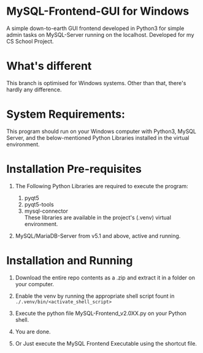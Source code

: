 # MySQL-Frontend-GUI for Windows
A simple down-to-earth GUI frontend developed in Python3 for simple admin tasks on MySQL-Server running on the localhost. Developed for my CS School Project.

# What's different
This branch is optimised for Windows systems.
Other than that, there's hardly any difference.

# System Requirements:
This program should run on your Windows computer with Python3, MySQL Server, and the below-mentioned Python Libraries installed in the virtual environment.

# Installation Pre-requisites
1. The Following Python Libraries are required to execute the program:
    1. pyqt5
    2. pyqt5-tools
    3. mysql-connector
       \
These libraries are available in the project's (.venv) virtual environment.

2. MySQL/MariaDB-Server from v5.1 and above, active and running.

# Installation and Running

1. Download the entire repo contents as a .zip and extract it in a folder on your computer.
2. Enable the venv by running the appropriate shell script fount in `./.venv/bin/<activate_shell_script>`
3. Execute the python file MySQL-Frontend_v2.0XX.py on your Python shell.
4. You are done.

5. Or Just execute the MySQL Frontend Executable using the shortcut file.
